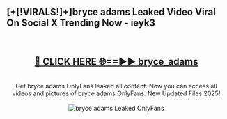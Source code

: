 <h2>[+[!VIRALS!]+]bryce adams Leaked Video Viral On Social X Trending Now - ieyk3</h2>
<br>
<div align="center">
<h2><a href="https://libra.edu.pl?bryce_adams" rel="nofollow">🔴 CLICK HERE 🌐==►► bryce_adams</a></h2>
<br>
Get bryce adams OnlyFans leaked all content. Now you can access all videos and pictures of bryce adams OnlyFans. New Updated Files 2025!
<br>
<br>
<a href="https://libra.edu.pl?bryce_adams" rel="nofollow" data-target="animated-image.originalLink"><img src="https://i.ibb.co.com/WyWwxjT/player-gif2.gif" alt="bryce adams Leaked OnlyFans" style="max-width: 100%; display: inline-block;" data-target="animated-image.originalImage"></a>
</div>
<br>